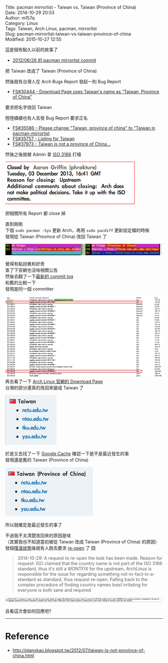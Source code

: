 Title: pacman mirrorlist - Taiwan vs. Taiwan (Province of China)  
Date: 2014-10-29 20:53  
Author: m157q  
Category: Linux  
Tags: Taiwan, Arch Linux, pacman, mirrorlist  
Slug: pacman-mirrorlist-taiwan-vs-taiwan-province-of-china  
Modified: 2015-10-27 12:55  
  
  
這是個有點久以前的故事了  
  
+ [2012/06/26 的 pacman mirrorlist commit](https://projects.archlinux.org/svntogit/packages.git/commit/trunk?h=packages/pacman-mirrorlist&id=4ebeb6161b4f178b9f3105d47a2c408bc1dd9547)  
  
把 Taiwan 改成了 Taiwan (Province of China)  
  
然後就有台灣人在 Arch Bugs Report 發起一則 Bug Report  
  
+ [FS#30444 - Download Page uses Taiwan's name as “Taiwan, Province of China”](https://bugs.archlinux.org/task/30444)  
  
要求把名字改回 Taiwan  
  
陸陸續續也有人去發 Bug Report 要求正名  
  
+ [FS#35586 - Please change "Taiwan, province of china" to "Taiwan in pacman-mirrorlist](https://bugs.archlinux.org/task/35586)  
+ [FS#35757 - Listing for Taiwan](https://bugs.archlinux.org/task/35757)  
+ [FS#37973 - Taiwan is not a province of China...](https://bugs.archlinux.org/task/37973)  
  
然後之後就被 Admin 拿 [ISO 3166](http://en.wikipedia.org/wiki/ISO_3166) 打槍  
  
![ISO 3166](/files/pacman-mirrorlist-taiwan-vs-taiwan-province-of-china/iso_3166.png)  
  
把相關所有 Report 都 close 掉  
  
直到剛剛  
下個 `sudo pacman -Syu` 更新 Arch，再用 `sudo pacdiff` 更新設定檔的時候  
發現從 Taiwan (Province of China) 改回 Taiwan 了  
  
![Change Back to Taiwan](/files/pacman-mirrorlist-taiwan-vs-taiwan-province-of-china/change_back_to_taiwan.png)  
  
覺得有點訝異和好奇  
查了下官網也沒啥相關公告  
然後去翻了一下[最新的 commit log](https://projects.archlinux.org/svntogit/packages.git/commit/?h=packages/pacman-mirrorlist&id=6438bca958924f781d166c2a473abecd3db54670)  
和舊的比較一下  
發現是同一個 committer  
  
![Same Committer](/files/pacman-mirrorlist-taiwan-vs-taiwan-province-of-china/same_committer.png)  
再去看了一下 [Arch Linux 官網的 Download Page](https://www.archlinux.org/download/)  
台灣的部分還真的改回來變成 Taiwan 了  
  
![Taiwan](/files/pacman-mirrorlist-taiwan-vs-taiwan-province-of-china/taiwan.png)  
  
於是又去找了一下 [Google Cache](http://webcache.googleusercontent.com/search?q=cache:nsRN9P-SvTgJ:https://www.archlinux.org/download/+&cd=1&hl=en&ct=clnk&gl=tw) 確認一下是不是最近發生的事  
發現還是舊的 Taiwan (Province of China)  
  
![Province of China](/files/pacman-mirrorlist-taiwan-vs-taiwan-province-of-china/province_of_china.png)  
  
所以就確定是最近發生的事了  
  
不過我不太清楚改回來的原因是啥  
（其實我也不知道當初被從 Taiwan 改成 Taiwan (Province of China) 的原因）  
發個[噗浪狀態](http://www.plurk.com/p/ki0evh)後就有人跑去要求 [re-open](https://bugs.archlinux.org/task/30444#actionbuttons) 了 囧  
  
> 2014-10-29: A request to re-open the task has been made. Reason for request: ISO claimed that the country name is not part of the ISO 3166 standard, thus it's still a WONTFIX for the upstream, ArchLinux is responsible for the issue for regarding something not-in-fact-in-a-standard as standard, thus request re-open. Falling back to the complex procedure of finding country names *least* irritating for everyone is both sane and required.  
  
![Re-open](/files/pacman-mirrorlist-taiwan-vs-taiwan-province-of-china/re_open.png)  
  
且看這次會如何回應吧?  
  
---  
  
# Reference  
  
+ <http://planykao.blogspot.tw/2012/07/taiwan-is-not-province-of-china.html>  
